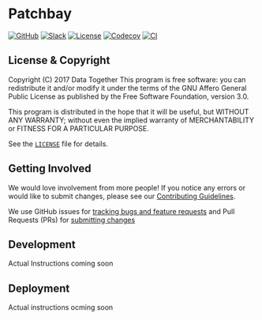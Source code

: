 # Patchbay

<!-- Repo Badges for: Github Project, Slack, License-->

[![GitHub](https://img.shields.io/badge/project-Data_Together-487b57.svg?style=flat-square)](http://github.com/datatogether)
[![Slack](https://img.shields.io/badge/slack-Archivers-b44e88.svg?style=flat-square)](https://archivers-slack.herokuapp.com/)
[![License](https://img.shields.io/github/license/datatogether/patchbay.svg)](./LICENSE)
[![Codecov](https://img.shields.io/codecov/c/github/datatogether/patchbay.svg)](https://circleci.com/gh/datatogether/patchbay) 
[![CI](https://img.shields.io/circleci/project/github/datatogether/patchbay.svg)](https://codecov.io/gh/datatogether/patchbay)


## License & Copyright

Copyright (C) 2017 Data Together
This program is free software: you can redistribute it and/or modify it under
the terms of the GNU Affero General Public License as published by the Free Software
Foundation, version 3.0.

This program is distributed in the hope that it will be useful, but WITHOUT ANY
WARRANTY; without even the implied warranty of MERCHANTABILITY or FITNESS FOR A
PARTICULAR PURPOSE.

See the [`LICENSE`](./LICENSE) file for details.

## Getting Involved

We would love involvement from more people! If you notice any errors or would like to submit changes, please see our [Contributing Guidelines](./CONTRIBUTING.md). 

We use GitHub issues for [tracking bugs and feature requests](https://github.com/datatogether/patchbay/issues) and Pull Requests (PRs) for [submitting changes](https://github.com/datatogether/patchbay/pulls)


## Development

Actual Instructions coming soon

## Deployment

Actual instructions ocming soon
